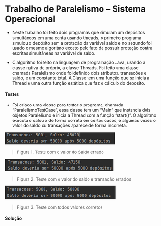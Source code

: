 # Trabalho de Paralelismo – Sistema Operacional 

- Neste trabalho foi feito dois programas que simulam um depósitos simultâneos em uma conta usando threads, o primeiro programa simulou o depósito sem a proteção da variável saldo e no segundo foi usado o mesmo algoritmo exceto pelo fato de possuir proteção contra escritas simultâneas na variável de saldo.

- O algoritmo foi feito na linguagem de programação Java, usando a classe nativa do próprio, a classe Threads. Foi feito uma classe chamada Paralelismo onde foi definido dois atributos, transações e saldo, e um constante total. A Classe tem uma função que se inicia a Thread e uma outra função estática que faz o cálculo do deposito.

#### Testes

- Foi criado uma classe para testar o programa, chamada “ParalelismoTestCase”, essa classe tem um “Main” que instancia dois objetos Paralelismo e inicia a Thread com a função “start()”. O algoritmo executa o calculo de forma correta em certos casos, e algumas vezes o valor do saldo ou transações aparece de forma incorreta.

![](https://github.com/eduardoMichell/paralelismoDepositosSimultaneos/blob/main/images/1.PNG?raw=true)
> Figura 1. Teste com o valor do Saldo errado
                 
 
![](https://github.com/eduardoMichell/paralelismoDepositosSimultaneos/blob/main/images/2.PNG?raw=true)
> Figura 2. Teste com o valor do saldo e transação errados
                

![](https://github.com/eduardoMichell/paralelismoDepositosSimultaneos/blob/main/images/3.PNG?raw=true)
> Figura 3. Teste com todos valores corretos
                
#### Solução                
